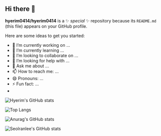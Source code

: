 ## Hi there 👋


**hyerim0414/hyerim0414** is a ✨ _special_ ✨ repository because its `README.md` (this file) appears on your GitHub profile.

Here are some ideas to get you started:

- 🔭 I’m currently working on ...
- 🌱 I’m currently learning ...
- 👯 I’m looking to collaborate on ...
- 🤔 I’m looking for help with ...
- 💬 Ask me about ...
- 📫 How to reach me: ...
- 😄 Pronouns: ...
- ⚡ Fun fact: ...
- 
![Hyerim's GitHub stats](https://readme-stats-git-main-hyerim0414s-projects.vercel.app/api?username=hyerim0414&show_icons=true&theme=radical&count_private=true)

![Top Langs](https://github-readme-stats.vercel.app/api/top-langs/?username=hyerim0414&layout=compact&count_private=true)

![Anurag's GitHub stats](https://github-readme-stats.vercel.app/api?username=hyerim0414&count_private=true)


![Seolranlee's GitHub stats](https://github-readme-stats.vercel.app/api?username=seolranlee&count_private=true)
